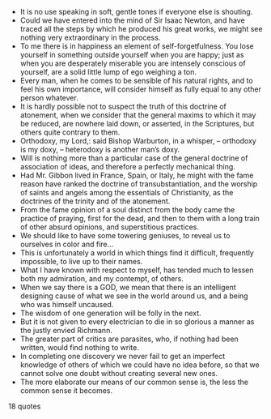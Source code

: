  - It is no use speaking in soft, gentle tones if everyone else is shouting.
 - Could we have entered into the mind of Sir Isaac Newton, and have traced all the steps by which he produced his great works, we might see nothing very extraordinary in the process.
 - To me there is in happiness an element of self-forgetfulness. You lose yourself in something outside yourself when you are happy; just as when you are desperately miserable you are intensely conscious of yourself, are a solid little lump of ego weighing a ton.
 - Every man, when he comes to be sensible of his natural rights, and to feel his own importance, will consider himself as fully equal to any other person whatever.
 - It is hardly possible not to suspect the truth of this doctrine of atonement, when we consider that the general maxims to which it may be reduced, are nowhere laid down, or asserted, in the Scriptures, but others quite contrary to them.
 - Orthodoxy, my Lord,: said Bishop Warburton, in a whisper, – orthodoxy is my doxy, – heterodoxy is another man’s doxy.
 - Will is nothing more than a particular case of the general doctrine of association of ideas, and therefore a perfectly mechanical thing.
 - Had Mr. Gibbon lived in France, Spain, or Italy, he might with the fame reason have ranked the doctrine of transubstantiation, and the worship of saints and angels among the essentials of Christianity, as the doctrines of the trinity and of the atonement.
 - From the fame opinion of a soul distinct from the body came the practice of praying, first for the dead, and then to them with a long train of other absurd opinions, and superstitious practices.
 - We should like to have some towering geniuses, to reveal us to ourselves in color and fire...
 - This is unfortunately a world in which things find it difficult, frequently impossible, to live up to their names.
 - What I have known with respect to myself, has tended much to lessen both my admiration, and my contempt, of others.
 - When we say there is a GOD, we mean that there is an intelligent designing cause of what we see in the world around us, and a being who was himself uncaused.
 - The wisdom of one generation will be folly in the next.
 - But it is not given to every electrician to die in so glorious a manner as the justly envied Richmann.
 - The greater part of critics are parasites, who, if nothing had been written, would find nothing to write.
 - In completing one discovery we never fail to get an imperfect knowledge of others of which we could have no idea before, so that we cannot solve one doubt without creating several new ones.
 - The more elaborate our means of our common sense is, the less the common sense it becomes.

18 quotes